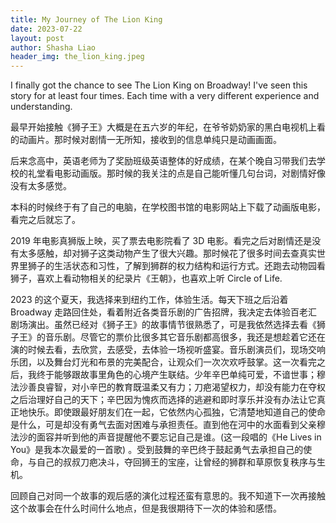 ```yaml
---
title: My Journey of The Lion King
date: 2023-07-22
layout: post
author: Shasha Liao
header_img: the_lion_king.jpeg
---
```


I finally got the chance to see The Lion King on Broadway! I've seen this story for at least four times. Each time with a very different experience and understanding.

最早开始接触《狮子王》大概是在五六岁的年纪，在爷爷奶奶家的黑白电视机上看的动画片。那时候对剧情一无所知，接收到的信息单纯只是动画画面。

后来念高中，英语老师为了奖励班级英语整体的好成绩，在某个晚自习带我们去学校的礼堂看电影动画版。那时候的我关注的点是自己能听懂几句台词，对剧情好像没有太多感觉。

本科的时候终于有了自己的电脑，在学校图书馆的电影网站上下载了动画版电影，看完之后就忘了。

2019 年电影真狮版上映，买了票去电影院看了 3D 电影。看完之后对剧情还是没有太多感触，却对狮子这类动物产生了很大兴趣。那时候花了很多时间去查真实世界里狮子的生活状态和习性，了解到狮群的权力结构和运行方式。还跑去动物园看狮子，喜欢上看动物相关的纪录片《王朝》，也喜欢上听 Circle of Life.

2023 的这个夏天，我选择来到纽约工作，体验生活。每天下班之后沿着 Broadway 走路回住处，看着附近各类音乐剧的广告招牌，我决定去体验百老汇剧场演出。虽然已经对《狮子王》的故事情节很熟悉了，可是我依然选择去看《狮子王》的音乐剧。尽管它的票价比很多其它音乐剧都高很多，我还是想趁着它还在演的时候去看，去欣赏，去感受，去体验一场视听盛宴。音乐剧演员们，现场交响乐团，以及舞台灯光和布景的完美配合，让观众们一次次欢呼鼓掌。这一次看完之后，我终于能够跟故事里角色的心境产生联结。少年辛巴单纯可爱，不谙世事；穆法沙善良睿智，对小辛巴的教育既温柔又有力；刀疤渴望权力，却没有能力在夺权之后治理好自己的天下；辛巴因为愧疚而选择的逃避和即时享乐并没有办法让它真正地快乐。即使跟最好朋友们在一起，它依然内心孤独，它清楚地知道自己的使命是什么，可是却没有勇气去面对困难与承担责任。直到他在河中的水面看到父亲穆法沙的面容并听到他的声音提醒他不要忘记自己是谁。(这一段唱的《He Lives in You》是我本次最爱的一首歌) 。受到鼓舞的辛巴终于鼓起勇气去承担自己的使命，与自己的叔叔刀疤决斗，夺回狮王的宝座，让曾经的狮群和草原恢复秩序与生机。

回顾自己对同一个故事的观后感的演化过程还蛮有意思的。我不知道下一次再接触这个故事会在什么时间什么地点，但是我很期待下一次的体验和感悟。
